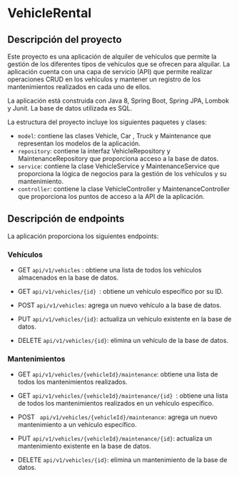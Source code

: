 # VehicleRental
## Descripción del proyecto
Este proyecto es una aplicación de alquiler de vehículos que permite la gestión de los diferentes tipos de vehículos que se ofrecen para alquilar. La aplicación cuenta con una capa de servicio (API) que permite realizar operaciones CRUD en los vehículos y mantener un registro de los mantenimientos realizados en cada uno de ellos.


La aplicación está construida con Java 8, Spring Boot, Spring JPA, Lombok y Junit. La base de datos utilizada es SQL.

La estructura del proyecto incluye los siguientes paquetes y clases:

* ` model `: contiene las clases Vehicle, Car , Truck y Maintenance que representan los modelos de la aplicación.
* ` repository `: contiene la interfaz VehicleRepository y MaintenanceRepository que proporciona acceso a la base de datos.
* ` service `: contiene la clase VehicleService  y MaintenanceService que proporciona la lógica de negocios para la gestión de los vehículos y su mantenimiento.
* ` controller `: contiene la clase VehicleController y MaintenanceController que proporciona los puntos de acceso a la API de la aplicación.

## Descripción de endpoints

La aplicación proporciona los siguientes endpoints:

### Vehículos
* GET  ` api/v1/vehicles ` : obtiene una lista de todos los vehículos almacenados en la base de datos.

* GET `api/v1/vehicles/{id} `: obtiene un vehículo específico por su ID.

* POST ` api/v1/vehicles `: agrega un nuevo vehículo a la base de datos.

* PUT ` api/v1/vehicles/{id} `: actualiza un vehículo existente en la base de datos.

* DELETE ` api/v1/vehicles/{id} `: elimina un vehículo de la base de datos.

### Mantenimientos
* GET ` api/v1/vehicles/{vehicleId}/maintenance `: obtiene una lista de todos los mantenimientos realizados.

* GET `api/v1/vehicles/{vehicleId}/maintenance/{id} `: obtiene una lista de todos los mantenimientos realizados en un vehículo específico.

* POST ` api/v1/vehicles/{vehicleId}/maintenance`: agrega un nuevo mantenimiento a un vehículo específico.

* PUT ` api/v1/vehicles/{vehicleId}/maintenance/{id} `: actualiza un mantenimiento existente en la base de datos.

* DELETE ` api/v1/vehicles/{id} `: elimina un mantenimiento de la base de datos.
